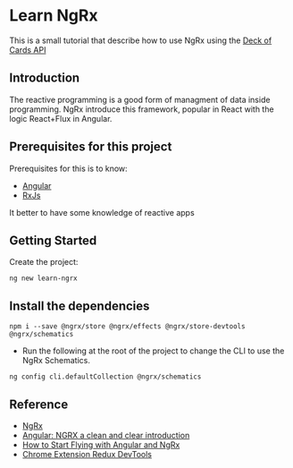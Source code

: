 # Learn NgRx

This is a small tutorial that describe how to use NgRx using the [Deck of Cards API](https://deckofcardsapi.com/)

## Introduction

The reactive programming is a good form of managment of data inside programming. NgRx introduce this framework, popular in React with the logic React+Flux in Angular.

## Prerequisites for this project

Prerequisites for this is to know:

* [Angular](https://angular.io)
* [RxJs](https://rxjs.dev/)

It better to have some knowledge of reactive apps

## Getting Started

Create the project:
```
ng new learn-ngrx
```

## Install the dependencies

```
npm i --save @ngrx/store @ngrx/effects @ngrx/store-devtools @ngrx/schematics 
```

* Run the following at the root of the project to change the CLI to use the NgRx Schematics.

```
ng config cli.defaultCollection @ngrx/schematics
```



## Reference

* [NgRx](https://ngrx.io/)
* [Angular: NGRX a clean and clear introduction
](https://levelup.gitconnected.com/angular-ngrx-a-clean-and-clear-introduction-4ed61c89c1fc)
* [How to Start Flying with Angular and NgRx](https://medium.com/angular-in-depth/how-to-start-flying-with-angular-and-ngrx-b18e84d444aa)
* [Chrome Extension Redux DevTools
](https://chrome.google.com/webstore/detail/redux-devtools/lmhkpmbekcpmknklioeibfkpmmfibljd?hl=en)
